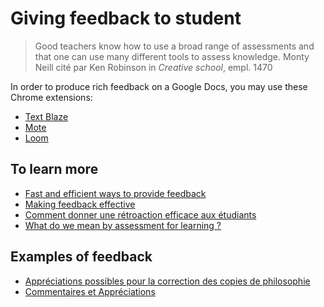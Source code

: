 # Giving feedback to student

> Good teachers know how to use a broad range of assessments and that one can use many different tools to assess knowledge.
> Monty Neill cité par Ken Robinson in *Creative school*, empl. 1470

In order to produce rich feedback on a Google Docs, you may use these Chrome extensions:

- [Text Blaze](https://t.co/3TQGp6eQQE?amp=1)
- [Mote](https://www.justmote.me/)
- [Loom](https://chrome.google.com/webstore/detail/loom-for-chrome/liecbddmkiiihnedobmlmillhodjkdmb)

## To learn more

- [Fast and efficient ways to provide feedback](https://www.edutopia.org/article/fast-and-efficient-ways-provide-feedback)
- [Making feedback effective](https://bold.expert/making-feedback-effective/)
- [Comment donner une rétroaction efficace aux étudiants](https://www.profweb.ca/publications/articles/comment-donner-une-retroaction-efficace-aux-etudiants)
- [What do we mean by assessment for learning ?](https://www.youtube.com/watch?v=q-myBw36_DA)

## Examples of feedback

- [Appréciations possibles pour la correction des copies de philosophie](https://github.com/eyssette/ressources-generales-enseignement-philosophie/blob/master/liste-appreciations-courantes.md)
- [Commentaires et Appréciations](https://www.ralentirtravaux.com/w/index.php?title=Commentaires_et_Appr%C3%A9ciations)